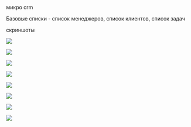микро crm

Базовые списки - список менеджеров, список клиентов, список задач

скриншоты

![](https://www.dropbox.com/s/7lei87hx2q93q33/Screenshot_20221124_133851.png?raw=1)

![](https://www.dropbox.com/s/7uwyec62213p0ee/Screenshot_20221124_135637.png?raw=1)

![](https://www.dropbox.com/s/u5z7kyxgszis64b/Screenshot_20221124_140400.png?raw=1)

![](https://www.dropbox.com/s/hyez095se350cva/Screenshot_20221124_142526.png?raw=1)

![](https://www.dropbox.com/s/hyez095se350cva/Screenshot_20221124_142526.png?raw=1)

![](https://www.dropbox.com/s/783lw4xjxfi0vy6/Screenshot_20221124_142833.png?raw=1)

![](https://www.dropbox.com/s/f8dprsnsnnhs13y/Screenshot%202022-11-24%20at%2020-17-33%20NZCRM.png?raw=1)

![](https://www.dropbox.com/s/xhkqocgrwg60g1h/Screenshot_20221124_203534.png?raw=1)
